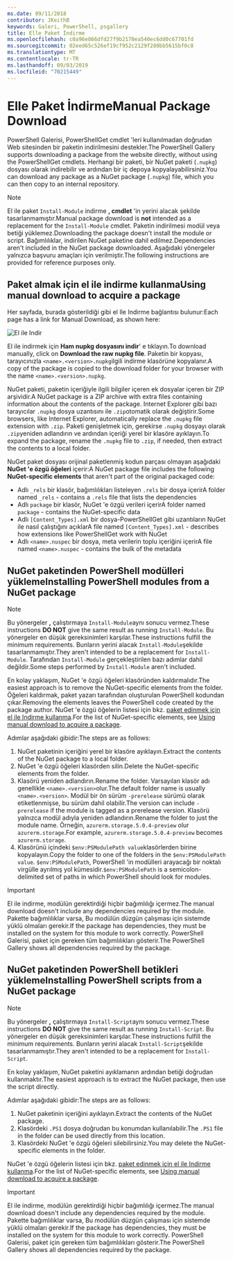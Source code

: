 ```yaml
---
ms.date: 09/11/2018
contributor: JKeithB
keywords: Galeri, PowerShell, psgallery
title: Elle Paket İndirme
ms.openlocfilehash: c0a96e866dfd27f9b2170ea540ec6dd0c67701fd
ms.sourcegitcommit: 02eed65c526ef19cf952c2129f280bb5615bf0c8
ms.translationtype: MT
ms.contentlocale: tr-TR
ms.lasthandoff: 09/03/2019
ms.locfileid: "70215449"
---
```

# <a name="manual-package-download"></a><span data-ttu-id="18772-103">Elle Paket İndirme</span><span class="sxs-lookup"><span data-stu-id="18772-103">Manual Package Download</span></span>

<span data-ttu-id="18772-104">PowerShell Galerisi, PowerShellGet cmdlet 'leri kullanılmadan doğrudan Web sitesinden bir paketin indirilmesini destekler.</span><span class="sxs-lookup"><span data-stu-id="18772-104">The PowerShell Gallery supports downloading a package from the website directly, without using the PowerShellGet cmdlets.</span></span> <span data-ttu-id="18772-105">Herhangi bir paketi, bir NuGet paketi (`.nupkg`) dosyası olarak indirebilir ve ardından bir iç depoya kopyalayabilirsiniz.</span><span class="sxs-lookup"><span data-stu-id="18772-105">You can download any package as a NuGet package (`.nupkg`) file, which you can then copy to an internal repository.</span></span>

> [!NOTE]
> <span data-ttu-id="18772-106">El ile paket `Install-Module` indirme **, cmdlet** 'in yerini alacak şekilde tasarlanmamıştır.</span><span class="sxs-lookup"><span data-stu-id="18772-106">Manual package download is **not** intended as a replacement for the `Install-Module` cmdlet.</span></span>
> <span data-ttu-id="18772-107">Paketin indirilmesi modül veya betiği yüklemez.</span><span class="sxs-lookup"><span data-stu-id="18772-107">Downloading the package doesn't install the module or script.</span></span> <span data-ttu-id="18772-108">Bağımlılıklar, indirilen NuGet paketine dahil edilmez.</span><span class="sxs-lookup"><span data-stu-id="18772-108">Dependencies aren't included in the NuGet package downloaded.</span></span> <span data-ttu-id="18772-109">Aşağıdaki yönergeler yalnızca başvuru amaçları için verilmiştir.</span><span class="sxs-lookup"><span data-stu-id="18772-109">The following instructions are provided for reference purposes only.</span></span>

## <a name="using-manual-download-to-acquire-a-package"></a><span data-ttu-id="18772-110">Paket almak için el ile indirme kullanma</span><span class="sxs-lookup"><span data-stu-id="18772-110">Using manual download to acquire a package</span></span>

<span data-ttu-id="18772-111">Her sayfada, burada gösterildiği gibi el Ile Indirme bağlantısı bulunur:</span><span class="sxs-lookup"><span data-stu-id="18772-111">Each page has a link for Manual Download, as shown here:</span></span>

![El ile Indir](../../Images/packagedisplaypagewithpseditions.png)

<span data-ttu-id="18772-113">El ile indirmek için **Ham nupkg dosyasını indir**' e tıklayın.</span><span class="sxs-lookup"><span data-stu-id="18772-113">To download manually, click on **Download the raw nupkg file**.</span></span> <span data-ttu-id="18772-114">Paketin bir kopyası, tarayıcınızla `<name>.<version>.nupkg`ilgili indirme klasörüne kopyalanır.</span><span class="sxs-lookup"><span data-stu-id="18772-114">A copy of the package is copied to the download folder for your browser with the name `<name>.<version>.nupkg`.</span></span>

<span data-ttu-id="18772-115">NuGet paketi, paketin içeriğiyle ilgili bilgiler içeren ek dosyalar içeren bir ZIP arşividir.</span><span class="sxs-lookup"><span data-stu-id="18772-115">A NuGet package is a ZIP archive with extra files containing information about the contents of the package.</span></span> <span data-ttu-id="18772-116">Internet Explorer gibi bazı tarayıcılar `.nupkg` dosya uzantısını ile `.zip`otomatik olarak değiştirir.</span><span class="sxs-lookup"><span data-stu-id="18772-116">Some browsers, like Internet Explorer, automatically replace the `.nupkg` file extension with `.zip`.</span></span> <span data-ttu-id="18772-117">Paketi genişletmek için, gerekirse `.nupkg` dosyayı olarak `.zip`yeniden adlandırın ve ardından içeriği yerel bir klasöre ayıklayın.</span><span class="sxs-lookup"><span data-stu-id="18772-117">To expand the package, rename the `.nupkg` file to `.zip`, if needed, then extract the contents to a local folder.</span></span>

<span data-ttu-id="18772-118">NuGet paket dosyası orijinal paketlenmiş kodun parçası olmayan aşağıdaki **NuGet 'e özgü öğeleri** içerir:</span><span class="sxs-lookup"><span data-stu-id="18772-118">A NuGet package file includes the following **NuGet-specific elements** that aren't part of the original packaged code:</span></span>

- <span data-ttu-id="18772-119">Adlı `_rels` bir klasör, bağımlılıkları listeleyen `.rels` bir dosya içerir</span><span class="sxs-lookup"><span data-stu-id="18772-119">A folder named `_rels` - contains a `.rels` file that lists the dependencies</span></span>
- <span data-ttu-id="18772-120">Adlı `package` bir klasör, NuGet 'e özgü verileri içerir</span><span class="sxs-lookup"><span data-stu-id="18772-120">A folder named `package` - contains the NuGet-specific data</span></span>
- <span data-ttu-id="18772-121">Adlı `[Content_Types].xml` bir dosya-PowerShellGet gibi uzantıların NuGet ile nasıl çalıştığını açıklar</span><span class="sxs-lookup"><span data-stu-id="18772-121">A file named `[Content_Types].xml` - describes how extensions like PowerShellGet work with NuGet</span></span>
- <span data-ttu-id="18772-122">Adlı `<name>.nuspec` bir dosya, meta verilerin toplu içeriğini içerir</span><span class="sxs-lookup"><span data-stu-id="18772-122">A file named `<name>.nuspec` - contains the bulk of the metadata</span></span>

## <a name="installing-powershell-modules-from-a-nuget-package"></a><span data-ttu-id="18772-123">NuGet paketinden PowerShell modülleri yükleme</span><span class="sxs-lookup"><span data-stu-id="18772-123">Installing PowerShell modules from a NuGet package</span></span>

> [!NOTE]
> <span data-ttu-id="18772-124">Bu yönergeler **,** çalıştırmaya `Install-Module`aynı sonucu vermez.</span><span class="sxs-lookup"><span data-stu-id="18772-124">These instructions **DO NOT** give the same result as running `Install-Module`.</span></span> <span data-ttu-id="18772-125">Bu yönergeler en düşük gereksinimleri karşılar.</span><span class="sxs-lookup"><span data-stu-id="18772-125">These instructions fulfill the minimum requirements.</span></span> <span data-ttu-id="18772-126">Bunların yerini alacak `Install-Module`şekilde tasarlanmamıştır.</span><span class="sxs-lookup"><span data-stu-id="18772-126">They aren't intended to be a replacement for `Install-Module`.</span></span>
> <span data-ttu-id="18772-127">Tarafından `Install-Module` gerçekleştirilen bazı adımlar dahil değildir.</span><span class="sxs-lookup"><span data-stu-id="18772-127">Some steps performed by `Install-Module` aren't included.</span></span>

<span data-ttu-id="18772-128">En kolay yaklaşım, NuGet 'e özgü öğeleri klasöründen kaldırmalıdır.</span><span class="sxs-lookup"><span data-stu-id="18772-128">The easiest approach is to remove the NuGet-specific elements from the folder.</span></span> <span data-ttu-id="18772-129">Öğeleri kaldırmak, paket yazarı tarafından oluşturulan PowerShell kodundan çıkar.</span><span class="sxs-lookup"><span data-stu-id="18772-129">Removing the elements leaves the PowerShell code created by the package author.</span></span>
<span data-ttu-id="18772-130">NuGet 'e özgü öğelerin listesi için bkz. [paket edinmek için el ile Indirme kullanma](#using-manual-download-to-acquire-a-package).</span><span class="sxs-lookup"><span data-stu-id="18772-130">For the list of NuGet-specific elements, see [Using manual download to acquire a package](#using-manual-download-to-acquire-a-package).</span></span>

<span data-ttu-id="18772-131">Adımlar aşağıdaki gibidir:</span><span class="sxs-lookup"><span data-stu-id="18772-131">The steps are as follows:</span></span>

1. <span data-ttu-id="18772-132">NuGet paketinin içeriğini yerel bir klasöre ayıklayın.</span><span class="sxs-lookup"><span data-stu-id="18772-132">Extract the contents of the NuGet package to a local folder.</span></span>
2. <span data-ttu-id="18772-133">NuGet 'e özgü öğeleri klasörden silin.</span><span class="sxs-lookup"><span data-stu-id="18772-133">Delete the NuGet-specific elements from the folder.</span></span>
3. <span data-ttu-id="18772-134">Klasörü yeniden adlandırın.</span><span class="sxs-lookup"><span data-stu-id="18772-134">Rename the folder.</span></span> <span data-ttu-id="18772-135">Varsayılan klasör adı genellikle `<name>.<version>`olur.</span><span class="sxs-lookup"><span data-stu-id="18772-135">The default folder name is usually `<name>.<version>`.</span></span> <span data-ttu-id="18772-136">Modül bir ön sürüm `-prerelease` sürümü olarak etiketlenmişse, bu sürüm dahil olabilir.</span><span class="sxs-lookup"><span data-stu-id="18772-136">The version can include `-prerelease` if the module is tagged as a prerelease version.</span></span> <span data-ttu-id="18772-137">Klasörü yalnızca modül adıyla yeniden adlandırın.</span><span class="sxs-lookup"><span data-stu-id="18772-137">Rename the folder to just the module name.</span></span> <span data-ttu-id="18772-138">Örneğin, `azurerm.storage.5.0.4-preview` olur `azurerm.storage`.</span><span class="sxs-lookup"><span data-stu-id="18772-138">For example, `azurerm.storage.5.0.4-preview` becomes `azurerm.storage`.</span></span>
4. <span data-ttu-id="18772-139">Klasörünü içindeki `$env:PSModulePath value`klasörlerden birine kopyalayın.</span><span class="sxs-lookup"><span data-stu-id="18772-139">Copy the folder to one of the folders in the `$env:PSModulePath value`.</span></span> <span data-ttu-id="18772-140">`$env:PSModulePath`, PowerShell 'in modülleri arayacağı bir noktalı virgülle ayrılmış yol kümesidir.</span><span class="sxs-lookup"><span data-stu-id="18772-140">`$env:PSModulePath` is a semicolon-delimited set of paths in which PowerShell should look for modules.</span></span>

> [!IMPORTANT]
> <span data-ttu-id="18772-141">El ile indirme, modülün gerektirdiği hiçbir bağımlılığı içermez.</span><span class="sxs-lookup"><span data-stu-id="18772-141">The manual download doesn't include any dependencies required by the module.</span></span> <span data-ttu-id="18772-142">Pakette bağımlılıklar varsa, Bu modülün düzgün çalışması için sistemde yüklü olmaları gerekir.</span><span class="sxs-lookup"><span data-stu-id="18772-142">If the package has dependencies, they must be installed on the system for this module to work correctly.</span></span> <span data-ttu-id="18772-143">PowerShell Galerisi, paket için gereken tüm bağımlılıkları gösterir.</span><span class="sxs-lookup"><span data-stu-id="18772-143">The PowerShell Gallery shows all dependencies required by the package.</span></span>

## <a name="installing-powershell-scripts-from-a-nuget-package"></a><span data-ttu-id="18772-144">NuGet paketinden PowerShell betikleri yükleme</span><span class="sxs-lookup"><span data-stu-id="18772-144">Installing PowerShell scripts from a NuGet package</span></span>

> [!NOTE]
> <span data-ttu-id="18772-145">Bu yönergeler **,** çalıştırmaya `Install-Script`aynı sonucu vermez.</span><span class="sxs-lookup"><span data-stu-id="18772-145">These instructions **DO NOT** give the same result as running `Install-Script`.</span></span> <span data-ttu-id="18772-146">Bu yönergeler en düşük gereksinimleri karşılar.</span><span class="sxs-lookup"><span data-stu-id="18772-146">These instructions fulfill the minimum requirements.</span></span> <span data-ttu-id="18772-147">Bunların yerini alacak `Install-Script`şekilde tasarlanmamıştır.</span><span class="sxs-lookup"><span data-stu-id="18772-147">They aren't intended to be a replacement for `Install-Script`.</span></span>

<span data-ttu-id="18772-148">En kolay yaklaşım, NuGet paketini ayıklamanın ardından betiği doğrudan kullanmaktır.</span><span class="sxs-lookup"><span data-stu-id="18772-148">The easiest approach is to extract the NuGet package, then use the script directly.</span></span>

<span data-ttu-id="18772-149">Adımlar aşağıdaki gibidir:</span><span class="sxs-lookup"><span data-stu-id="18772-149">The steps are as follows:</span></span>

1. <span data-ttu-id="18772-150">NuGet paketinin içeriğini ayıklayın.</span><span class="sxs-lookup"><span data-stu-id="18772-150">Extract the contents of the NuGet package.</span></span>
2. <span data-ttu-id="18772-151">Klasördeki `.PS1` dosya doğrudan bu konumdan kullanılabilir.</span><span class="sxs-lookup"><span data-stu-id="18772-151">The `.PS1` file in the folder can be used directly from this location.</span></span>
3. <span data-ttu-id="18772-152">Klasördeki NuGet 'e özgü öğeleri silebilirsiniz.</span><span class="sxs-lookup"><span data-stu-id="18772-152">You may delete the NuGet-specific elements in the folder.</span></span>

<span data-ttu-id="18772-153">NuGet 'e özgü öğelerin listesi için bkz. [paket edinmek için el ile Indirme kullanma](#using-manual-download-to-acquire-a-package).</span><span class="sxs-lookup"><span data-stu-id="18772-153">For the list of NuGet-specific elements, see [Using manual download to acquire a package](#using-manual-download-to-acquire-a-package).</span></span>

> [!IMPORTANT]
> <span data-ttu-id="18772-154">El ile indirme, modülün gerektirdiği hiçbir bağımlılığı içermez.</span><span class="sxs-lookup"><span data-stu-id="18772-154">The manual download doesn't include any dependencies required by the module.</span></span> <span data-ttu-id="18772-155">Pakette bağımlılıklar varsa, Bu modülün düzgün çalışması için sistemde yüklü olmaları gerekir.</span><span class="sxs-lookup"><span data-stu-id="18772-155">If the package has dependencies, they must be installed on the system for this module to work correctly.</span></span> <span data-ttu-id="18772-156">PowerShell Galerisi, paket için gereken tüm bağımlılıkları gösterir.</span><span class="sxs-lookup"><span data-stu-id="18772-156">The PowerShell Gallery shows all dependencies required by the package.</span></span>
